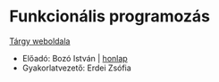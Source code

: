 # Funkcionális programozás

[Tárgy weboldala](http://lambda.inf.elte.hu/)

- Előadó: Bozó István | [honlap](https://people.inf.elte.hu/bozo_i/)
- Gyakorlatvezető: Erdei Zsófia